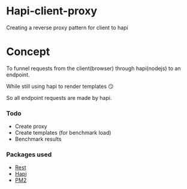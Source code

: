# Hapi-client-proxy
Creating a reverse proxy pattern for client to hapi

# Concept
To funnel requests from the client(browser) through hapi(nodejs) to an endpoint.

While still using hapi to render templates :smirk:

So all endpoint requests are made by hapi.


### Todo
- Create proxy
- Create templates (for benchmark load)
- Benchmark results

### Packages used
- [Rest](https://github.com/cujojs/rest)
- [Hapi](https://github.com/hapijs/hapi)
- [PM2](https://github.com/Unitech/PM2)
